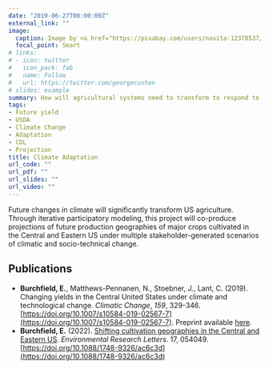 ```yaml
---
date: "2019-06-27T00:00:00Z"
external_link: ""
image:
  caption: Image by <a href="https://pixabay.com/users/nosita-12378537/?utm_source=link-attribution&amp;utm_medium=referral&amp;utm_campaign=image&amp;utm_content=4175934">nosita</a> from <a href="https://pixabay.com/?utm_source=link-attribution&amp;utm_medium=referral&amp;utm_campaign=image&amp;utm_content=4175934">Pixabay</a>
  focal_point: Smart
# links:
# - icon: twitter
#   icon_pack: fab
#   name: Follow
#   url: https://twitter.com/georgecushen
# slides: example
summary: How will agricultural systems need to transform to respond to new climate realities?
tags:
- Future yield
- USDA
- Climate Change
- Adaptation
- CDL
- Projection
title: Climate Adaptation
url_code: ""
url_pdf: ""
url_slides: ""
url_video: ""
---
```


Future changes in climate will significantly transform US agriculture. Through iterative participatory modeling, this project will co-produce projections of future production geographies of major crops cultivated in the Central and Eastern US under multiple stakeholder-generated scenarios of climatic and socio-technical change. 

## Publications

* **Burchfield, E.**, Matthews-Pennanen, N., Stoebner, J., Lant, C. (2019).  Changing yields in the Central United States under climate and technological change. _Climatic Change_, _159_, 329-346. [https://doi.org/10.1007/s10584-019-02567-7](https://doi.org/10.1007/s10584-019-02567-7). Preprint available [here](/files/Burchfield_FY_preprint.pdf).
* **Burchfield, E.** (2022). [Shifting cultivation geographies in the Central and Eastern US](https://iopscience.iop.org/article/10.1088/1748-9326/ac6c3d). _Environmental Research Letters_. 17, 054049. [https://doi.org/10.1088/1748-9326/ac6c3d](https://doi.org/10.1088/1748-9326/ac6c3d)
